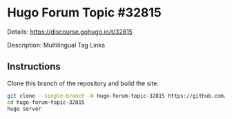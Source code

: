 # Hugo Forum Topic #32815

Details: <https://discourse.gohugo.io/t/32815>

Description: Multilingual Tag Links

## Instructions

Clone this branch of the repository and build the site.

```bash
git clone --single-branch -b hugo-forum-topic-32815 https://github.com/jmooring/hugo-testing hugo-forum-topic-32815
cd hugo-forum-topic-32815
hugo server
```
